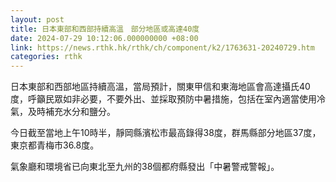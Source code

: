 ```yaml
---
layout: post
title: 日本東部和西部持續高溫　部分地區或高達40度
date: 2024-07-29 10:12:06.000000000 +08:00
link: https://news.rthk.hk/rthk/ch/component/k2/1763631-20240729.htm
categories: rthk
---
```


日本東部和西部地區持續高溫，當局預計，關東甲信和東海地區會高達攝氏40度，呼籲民眾如非必要，不要外出、並採取預防中暑措施，包括在室內適當使用冷氣，及時補充水分和鹽分。

今日截至當地上午10時半，靜岡縣濱松市最高錄得38度，群馬縣部分地區37度，東京都青梅市36.8度。

氣象廳和環境省已向東北至九州的38個都府縣發出「中暑警戒警報」。
